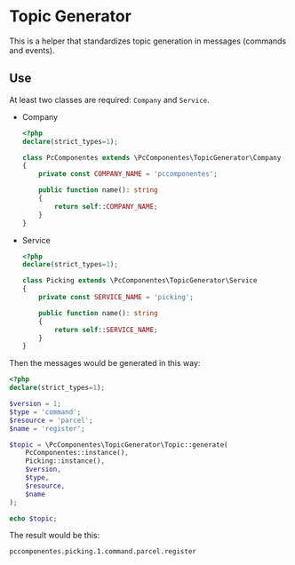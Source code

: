 # Topic Generator
This is a helper that standardizes topic generation in messages (commands and events).

## Use
At least two classes are required: `Company` and `Service`.

- Company

    ```php
    <?php
    declare(strict_types=1);
    
    class PcComponentes extends \PcComponentes\TopicGenerator\Company
    {
        private const COMPANY_NAME = 'pccomponentes';
    
        public function name(): string
        {
            return self::COMPANY_NAME;
        }
    }
    ```

- Service

    ```php
    <?php
    declare(strict_types=1);
    
    class Picking extends \PcComponentes\TopicGenerator\Service
    {
        private const SERVICE_NAME = 'picking';
    
        public function name(): string
        {
            return self::SERVICE_NAME;
        }
    }
    ```

Then the messages would be generated in this way:

```php
<?php
declare(strict_types=1);

$version = 1;
$type = 'command';
$resource = 'parcel';
$name = 'register';

$topic = \PcComponentes\TopicGenerator\Topic::generate(
    PcComponentes::instance(),
    Picking::instance(),
    $version,
    $type,
    $resource,
    $name
);

echo $topic;
```

The result would be this:

    pccomponentes.picking.1.command.parcel.register
